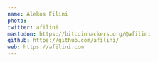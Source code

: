 ```yaml
---
name: Alekos Filini
photo:
twitter: afilini
mastodon: https://bitcoinhackers.org/@afilini
github: https://github.com/afilini/
web: https://afilini.com
---
```

